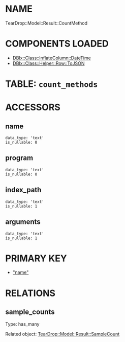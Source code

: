 # NAME

TearDrop::Model::Result::CountMethod

# COMPONENTS LOADED

- [DBIx::Class::InflateColumn::DateTime](https://metacpan.org/pod/DBIx::Class::InflateColumn::DateTime)
- [DBIx::Class::Helper::Row::ToJSON](https://metacpan.org/pod/DBIx::Class::Helper::Row::ToJSON)

# TABLE: `count_methods`

# ACCESSORS

## name

    data_type: 'text'
    is_nullable: 0

## program

    data_type: 'text'
    is_nullable: 0

## index\_path

    data_type: 'text'
    is_nullable: 1

## arguments

    data_type: 'text'
    is_nullable: 1

# PRIMARY KEY

- ["name"](#name)

# RELATIONS

## sample\_counts

Type: has\_many

Related object: [TearDrop::Model::Result::SampleCount](https://github.com/h3kker/tearDrop/blob/master/doc/pod/TearDrop/Model/Result/SampleCount.md)
